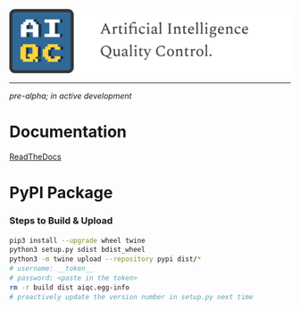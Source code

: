 ![AIQC (wide)](/images/logo_aiqc_wide.png)

---
*pre-alpha; in active development*

# Documentation

[ReadTheDocs](https://aiqc.readthedocs.io/)


# PyPI Package

### Steps to Build & Upload

```bash
pip3 install --upgrade wheel twine
python3 setup.py sdist bdist_wheel
python3 -m twine upload --repository pypi dist/*
# username: __token__
# password: <paste in the token>
rm -r build dist aiqc.egg-info
# proactively update the version number in setup.py next time
```